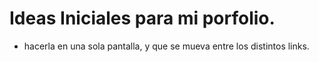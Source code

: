 # Ideas Iniciales para mi porfolio.
 - hacerla en una sola pantalla, y que se mueva entre los distintos links.
